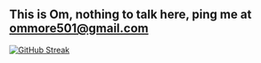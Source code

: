 ## This is Om, nothing to talk here, ping me at ommore501@gmail.com

[![GitHub Streak](http://github-readme-streak-stats.herokuapp.com?user=thisisommore&theme=radical&hide_border=true)](https://git.io/streak-stats)
